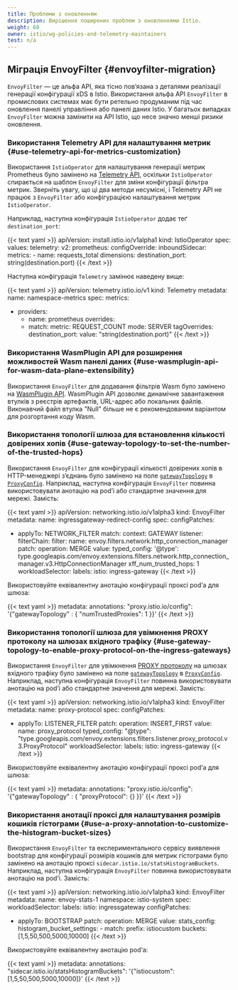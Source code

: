```yaml
---
title: Проблеми з оновленням
description: Вирішення поширених проблем з оновленнями Istio.
weight: 60
owner: istio/wg-policies-and-telemetry-maintainers
test: n/a
---
```


## Міграція EnvoyFilter {#envoyfilter-migration}

`EnvoyFilter` — це альфа API, яка тісно повʼязана з деталями реалізації генерації конфігурації xDS в Istio. Використання альфа API `EnvoyFilter` в промислових системах має бути ретельно продуманим під час оновлення панелі управління або панелі даних Istio. У багатьох випадках `EnvoyFilter` можна замінити на API Istio, що несе значно менші ризики оновлення.

### Використання Telemetry API для налаштування метрик {#use-telemetry-api-for-metrics-customization}

Використання `IstioOperator` для налаштування генерації метрик Prometheus було замінено на [Telemetry API](/docs/tasks/observability/metrics/customize-metrics/), оскільки `IstioOperator` спирається на шаблон `EnvoyFilter` для зміни конфігурації фільтра метрик. Зверніть увагу, що ці два методи несумісні, і Telemetry API не працює з `EnvoyFilter` або конфігурацією налаштування метрик `IstioOperator`.

Наприклад, наступна конфігурація `IstioOperator` додає теґ `destination_port`:

{{< text yaml >}}
apiVersion: install.istio.io/v1alpha1
kind: IstioOperator
spec:
  values:
    telemetry:
      v2:
        prometheus:
          configOverride:
            inboundSidecar:
              metrics:
                - name: requests_total
                  dimensions:
                    destination_port: string(destination.port)
{{< /text >}}

Наступна конфігурація `Telemetry` замінює наведену вище:

{{< text yaml >}}
apiVersion: telemetry.istio.io/v1
kind: Telemetry
metadata:
  name: namespace-metrics
spec:
  metrics:
  - providers:
    - name: prometheus
    overrides:
    - match:
        metric: REQUEST_COUNT
      mode: SERVER
      tagOverrides:
        destination_port:
          value: "string(destination.port)"
{{< /text >}}

### Використання WasmPlugin API для розширення можливостей Wasm панелі даних {#use-wasmplugin-api-for-wasm-data-plane-extensibility}

Використання `EnvoyFilter` для додавання фільтрів Wasm було замінено на [WasmPlugin API](/docs/tasks/extensibility/wasm-module-distribution). WasmPlugin API дозволяє динамічне завантаження втулків з реєстрів артефактів, URL-адрес або локальних файлів. Виконавчий файл втулка "Null" більше не є рекомендованим варіантом для розгортання коду Wasm.

### Використання топології шлюза для встановлення кількості довірених хопів {#use-gateway-topology-to-set-the-number-of-the-trusted-hops}

Використання `EnvoyFilter` для конфігурації кількості довірених хопів в HTTP-менеджері зʼєднань було замінено на поле [`gatewayTopology`](/docs/reference/config/istio.mesh.v1alpha1/#Topology) в [`ProxyConfig`](/docs/ops/configuration/traffic-management/network-topologies). Наприклад, наступна конфігурація `EnvoyFilter` повинна використовувати анотацію на podʼі або стандартне значення для мережі. Замість:

{{< text yaml >}}
apiVersion: networking.istio.io/v1alpha3
kind: EnvoyFilter
metadata:
  name: ingressgateway-redirect-config
spec:
  configPatches:
  - applyTo: NETWORK_FILTER
    match:
      context: GATEWAY
      listener:
        filterChain:
          filter:
            name: envoy.filters.network.http_connection_manager
    patch:
      operation: MERGE
      value:
        typed_config:
          '@type': type.googleapis.com/envoy.extensions.filters.network.http_connection_manager.v3.HttpConnectionManager
          xff_num_trusted_hops: 1
  workloadSelector:
    labels:
      istio: ingress-gateway
{{< /text >}}

Використовуйте еквівалентну анотацію конфігурації проксі podʼа для шлюза:

{{< text yaml >}}
metadata:
  annotations:
    "proxy.istio.io/config": '{"gatewayTopology" : { "numTrustedProxies": 1 }}'
{{< /text >}}

### Використання топології шлюза для увімкнення PROXY протоколу на шлюзах вхідного трафіку {#use-gateway-topology-to-enable-proxy-protocol-on-the-ingress-gateways}

Використання `EnvoyFilter` для увімкнення [PROXY протоколу](https://www.haproxy.org/download/1.8/doc/proxy-protocol.txt) на шлюзах вхідного трафіку було замінено на поле [`gatewayTopology`](/docs/reference/config/istio.mesh.v1alpha1/#Topology) в [`ProxyConfig`](/docs/ops/configuration/traffic-management/network-topologies). Наприклад, наступна конфігурація `EnvoyFilter` повинна використовувати анотацію на podʼі або стандартне значення для мережі. Замість:

{{< text yaml >}}
apiVersion: networking.istio.io/v1alpha3
kind: EnvoyFilter
metadata:
  name: proxy-protocol
spec:
  configPatches:
  - applyTo: LISTENER_FILTER
    patch:
      operation: INSERT_FIRST
      value:
        name: proxy_protocol
        typed_config:
          "@type": "type.googleapis.com/envoy.extensions.filters.listener.proxy_protocol.v3.ProxyProtocol"
  workloadSelector:
    labels:
      istio: ingress-gateway
{{< /text >}}

Використовуйте еквівалентну анотацію конфігурації проксі podʼа для шлюза:

{{< text yaml >}}
metadata:
  annotations:
    "proxy.istio.io/config": '{"gatewayTopology" : { "proxyProtocol": {} }}'
{{< /text >}}

### Використання анотації проксі для налаштування розмірів кошиків гістограми {#use-a-proxy-annotation-to-customize-the-histogram-bucket-sizes}

Використання `EnvoyFilter` та експериментального сервісу виявлення bootstrap для конфігурації розмірів кошиків для метрик гістограми було замінено на анотацію проксі `sidecar.istio.io/statsHistogramBuckets`. Наприклад, наступна конфігурація `EnvoyFilter` повинна використовувати анотацію на podʼі. Замість:

{{< text yaml >}}
apiVersion: networking.istio.io/v1alpha3
kind: EnvoyFilter
metadata:
  name: envoy-stats-1
  namespace: istio-system
spec:
  workloadSelector:
    labels:
      istio: ingressgateway
  configPatches:
  - applyTo: BOOTSTRAP
    patch:
      operation: MERGE
      value:
        stats_config:
          histogram_bucket_settings:
            - match:
                prefix: istiocustom
              buckets: [1,5,50,500,5000,10000]
{{< /text >}}

Використовуйте еквівалентну анотацію podʼа:

{{< text yaml >}}
metadata:
  annotations:
    "sidecar.istio.io/statsHistogramBuckets": '{"istiocustom":[1,5,50,500,5000,10000]}'
{{< /text >}}
